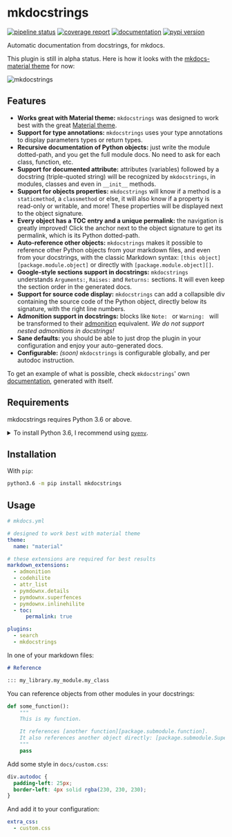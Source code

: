 # mkdocstrings
[![pipeline status](https://gitlab.com/pawamoy/mkdocstrings/badges/master/pipeline.svg)](https://gitlab.com/pawamoy/mkdocstrings/pipelines)
[![coverage report](https://gitlab.com/pawamoy/mkdocstrings/badges/master/coverage.svg)](https://gitlab.com/pawamoy/mkdocstrings/commits/master)
[![documentation](https://img.shields.io/badge/docs-latest-green.svg?style=flat)](https://pawamoy.github.io/mkdocstrings)
[![pypi version](https://img.shields.io/pypi/v/mkdocstrings.svg)](https://pypi.org/project/mkdocstrings/)

Automatic documentation from docstrings, for mkdocs.

This plugin is still in alpha status. Here is how it looks with the [mkdocs-material theme](https://squidfunk.github.io/mkdocs-material/) for now:

![mkdocstrings](https://user-images.githubusercontent.com/3999221/71327911-e467d000-250e-11ea-83e7-a81ec59f41e2.gif)

## Features
- **Works great with Material theme:** `mkdocstrings` was designed to work best with
  the great [Material theme](https://squidfunk.github.io/mkdocs-material/).
- **Support for type annotations:** `mkdocstrings` uses your type annotations to display parameters types
  or return types.
- **Recursive documentation of Python objects:** just write the module dotted-path, and you get the full module docs.
  No need to ask for each class, function, etc.
- **Support for documented attribute:** attributes (variables) followed by a docstring (triple-quoted string) will
  be recognized by `mkdocstrings`, in modules, classes and even in `__init__` methods.
- **Support for objects properties:** `mkdocstrings` will know if a method is a `staticmethod`, a `classmethod` or else,
  it will also know if a property is read-only or writable, and more! These properties will be displayed
  next to the object signature.
- **Every object has a TOC entry and a unique permalink:** the navigation is greatly improved! Click the anchor
  next to the object signature to get its permalink, which is its Python dotted-path.
- **Auto-reference other objects:** `mkdocstrings` makes it possible to reference other Python objects from your
  markdown files, and even from your docstrings, with the classic Markdown syntax:
  `[this object][package.module.object]` or directly with `[package.module.object][]`.
- **Google-style sections support in docstrings:** `mkdocstrings` understands `Arguments:`, `Raises:`
  and `Returns:` sections. It will even keep the section order in the generated docs.
- **Support for source code display:** `mkdocstrings` can add a collapsible div containing the source code of the
  Python object, directly below its signature, with the right line numbers.
- **Admonition support in docstrings:** blocks like `Note: ` or `Warning: ` will be transformed
  to their [admonition](https://squidfunk.github.io/mkdocs-material/extensions/admonition/) equivalent.
  *We do not support nested admonitions in docstrings!*
- **Sane defaults:** you should be able to just drop the plugin in your configuration and enjoy your auto-generated docs.
- **Configurable:** *(soon)* `mkdocstrings` is configurable globally, and per autodoc instruction.

To get an example of what is possible, check `mkdocstrings`'
own [documentation](https://pawamoy.github.io/mkdocstrings), generated with itself.

## Requirements
mkdocstrings requires Python 3.6 or above.

<details>
<summary>To install Python 3.6, I recommend using <a href="https://github.com/pyenv/pyenv"><code>pyenv</code></a>.</summary>

```bash
# install pyenv
git clone https://github.com/pyenv/pyenv ~/.pyenv

# setup pyenv (you should also put these three lines in .bashrc or similar)
export PATH="${HOME}/.pyenv/bin:${PATH}"
export PYENV_ROOT="${HOME}/.pyenv"
eval "$(pyenv init -)"

# install Python 3.6
pyenv install 3.6.8

# make it available globally
pyenv global system 3.6.8
```
</details>

## Installation
With `pip`:
```bash
python3.6 -m pip install mkdocstrings
```

## Usage

```yaml
# mkdocs.yml

# designed to work best with material theme
theme:
  name: "material"

# these extensions are required for best results
markdown_extensions:
  - admonition
  - codehilite
  - attr_list
  - pymdownx.details
  - pymdownx.superfences
  - pymdownx.inlinehilite
  - toc:
      permalink: true

plugins:
  - search
  - mkdocstrings
```

In one of your markdown files:

```markdown
# Reference

::: my_library.my_module.my_class
```

You can reference objects from other modules in your docstrings:

```python
def some_function():
    """
    This is my function.

    It references [another function][package.submodule.function].
    It also references another object directly: [package.submodule.SuperClass][].
    """
    pass
```

Add some style in `docs/custom.css`:

```css
div.autodoc {
  padding-left: 25px;
  border-left: 4px solid rgba(230, 230, 230);
}
```

And add it to your configuration:

```yaml
extra_css:
  - custom.css
```
